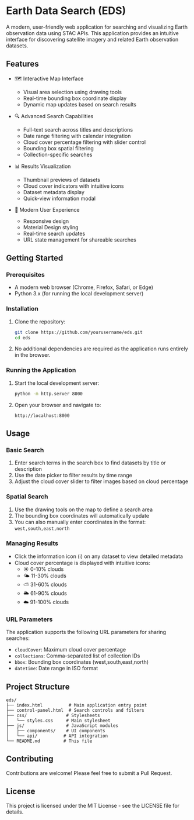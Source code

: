 # Earth Data Search (EDS)

A modern, user-friendly web application for searching and visualizing Earth observation data using STAC APIs. This application provides an intuitive interface for discovering satellite imagery and related Earth observation datasets.

## Features

- 🗺️ Interactive Map Interface
  - Visual area selection using drawing tools
  - Real-time bounding box coordinate display
  - Dynamic map updates based on search results

- 🔍 Advanced Search Capabilities
  - Full-text search across titles and descriptions
  - Date range filtering with calendar integration
  - Cloud cover percentage filtering with slider control
  - Bounding box spatial filtering
  - Collection-specific searches

- 📊 Results Visualization
  - Thumbnail previews of datasets
  - Cloud cover indicators with intuitive icons
  - Dataset metadata display
  - Quick-view information modal

- 💫 Modern User Experience
  - Responsive design
  - Material Design styling
  - Real-time search updates
  - URL state management for shareable searches

## Getting Started

### Prerequisites

- A modern web browser (Chrome, Firefox, Safari, or Edge)
- Python 3.x (for running the local development server)

### Installation

1. Clone the repository:
   ```bash
   git clone https://github.com/yourusername/eds.git
   cd eds
   ```

2. No additional dependencies are required as the application runs entirely in the browser.

### Running the Application

1. Start the local development server:
   ```bash
   python -m http.server 8000
   ```

2. Open your browser and navigate to:
   ```
   http://localhost:8000
   ```

## Usage

### Basic Search

1. Enter search terms in the search box to find datasets by title or description
2. Use the date picker to filter results by time range
3. Adjust the cloud cover slider to filter images based on cloud percentage

### Spatial Search

1. Use the drawing tools on the map to define a search area
2. The bounding box coordinates will automatically update
3. You can also manually enter coordinates in the format: `west,south,east,north`

### Managing Results

- Click the information icon (ℹ️) on any dataset to view detailed metadata
- Cloud cover percentage is displayed with intuitive icons:
  - ☀️ 0-10% clouds
  - 🌤️ 11-30% clouds
  - ⛅ 31-60% clouds
  - 🌥️ 61-90% clouds
  - ☁️ 91-100% clouds

### URL Parameters

The application supports the following URL parameters for sharing searches:

- `cloudCover`: Maximum cloud cover percentage
- `collections`: Comma-separated list of collection IDs
- `bbox`: Bounding box coordinates (west,south,east,north)
- `datetime`: Date range in ISO format

## Project Structure

```
eds/
├── index.html          # Main application entry point
├── control-panel.html  # Search controls and filters
├── css/               # Stylesheets
│   └── styles.css     # Main stylesheet
├── js/                # JavaScript modules
│   ├── components/    # UI components
│   └── api/          # API integration
└── README.md         # This file
```

## Contributing

Contributions are welcome! Please feel free to submit a Pull Request.

## License

This project is licensed under the MIT License - see the LICENSE file for details. 